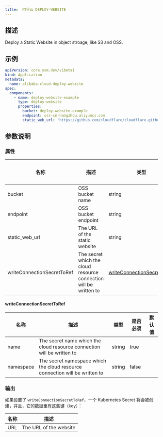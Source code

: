 ```yaml
---
title:  阿里云 DEPLOY-WEBSITE
---
```


## 描述

Deploy a Static Website in object stroage, like S3 and OSS.

## 示例

```yaml
apiVersion: core.oam.dev/v1beta1
kind: Application
metadata:
  name: alibaba-cloud-deploy-website
spec:
  components:
    - name: deploy-website-example
      type: deploy-website
      properties:
        bucket: deploy-website-example
        endpoint: oss-cn-hangzhou.aliyuncs.com
        static_web_url: 'https://github.com/cloudflare/cloudflare.github.io.git'
```

## 参数说明

### 属性

 名称 | 描述 | 类型 | 是否必须 | 默认值 
------------|------------|------------|------------|------------
 bucket | OSS bucket name | string | false |  
 endpoint | OSS bucket endpoint | string | true |  
 static_web_url | The URL of the static website | string | false |  
 writeConnectionSecretToRef | The secret which the cloud resource connection will be written to | [writeConnectionSecretToRef](#writeConnectionSecretToRef) | false |  


#### writeConnectionSecretToRef

 名称 | 描述 | 类型 | 是否必须 | 默认值 
 ------------ | ------------- | ------------- | ------------- | ------------- 
 name | The secret name which the cloud resource connection will be written to | string | true |  
 namespace | The secret namespace which the cloud resource connection will be written to | string | false |  


### 输出

如果设置了 `writeConnectionSecretToRef`，一个 Kubernetes Secret 将会被创建，并且，它的数据里有这些键（key）：

 名称 | 描述 
 ------------ | ------------- 
 URL | The URL of the website
